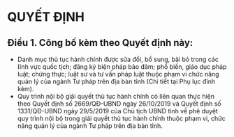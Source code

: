 # QUYẾT ĐỊNH

## Điều 1. Công bố kèm theo Quyết định này:  
- Danh mục thủ tục hành chính được sửa đổi, bổ sung, bãi bỏ trong các lĩnh vực quốc tịch; đăng ký biện pháp bảo đảm; phổ biến, giáo dục pháp luật; chứng thực; luật sư và tư vấn pháp luật thuộc phạm vi chức năng quản lý của ngành Tư pháp trên địa bàn tỉnh (Chi tiết tại Phụ lục đính kèm).  
- Quy trình nội bộ giải quyết thủ tục hành chính có liên quan thực hiện theo Quyết định số 2669/QĐ-UBND ngày 26/10/2019 và Quyết định số 1331/QĐ-UBND ngày 29/5/2019 của Chủ tịch UBND tỉnh về phê duyệt quy trình nội bộ trong giải quyết thủ tục hành chính thuộc phạm vi, chức năng quản lý của ngành Tư pháp trên địa bàn tỉnh.